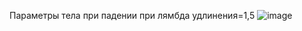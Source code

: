 Параметры тела при падении при лямбда удлинения=1,5
![image](https://github.com/PhantomMZero/TestTask-1/assets/103202873/423ed9c5-443e-4597-bea6-c7c2ac380f61)
